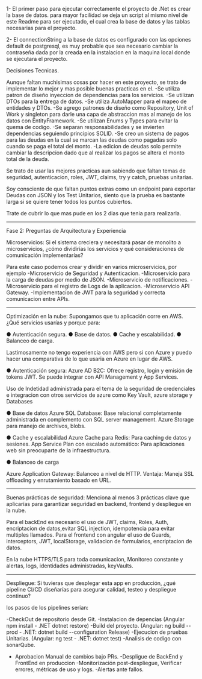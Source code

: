1- El primer paso para ejecutar correctamente el proyecto de .Net es crear la base de datos. 
para mayor facilidad se deja un script al mismo nivel de este Readme para ser ejecutado, el cual crea la base de datos y las tablas necesarias para el proyecto.

2- El connectionString a la base de datos es configurado con las opciones default de postgresql, es muy probable que sea necesario cambiar la contraseña dada por la creada en la instalacion en la maquina local donde se ejecutara el proyecto.

Decisiones Tecnicas.

Aunque faltan muchisimas cosas por hacer en este proyecto, se trato de implementar lo mejor y mas posible buenas practicas en el.
-Se utiliza patron de diseño inyeccion de dependencias para los servicios.
-Se utilizan DTOs para la entrega de datos.
-Se utiliza AutoMapper para el mapeo de entidades y DTOs.
-Se agrego patrones de diseño como Repository, Unit of Work y singleton para darle una capa de abstraccion mas al manejo de los datos con EntityFramework.
-Se utilizan Enums y Types para evitar la quema de codigo.
-Se separan responsabilidades y se invierten dependencias seguiendo principios SOLID.
-Se creo un sistema de pagos para las deudas en la cual se marcan las deudas como pagadas solo cuando se paga el total del monto.
-La edicion de deudas solo permite cambiar la descripcion dado que al realizar los pagos se altera el monto total de la deuda.

Se trato de usar las mejores practicas aun sabiendo que faltan temas de seguridad, autenticacion, roles, JWT, claims, try y catch, pruebas unitarias.

Soy consciente de que faltan puntos extras como un endpoint para exportar Deudas con JSON y los Test Unitarios, siento que la prueba es bastante larga si se quiere tener todos los puntos cubiertos.

Trate de cubrir lo que mas pude en los 2 dias que tenia para realizarla.

------------------------------------------------------------------------------------------------------------------

Fase 2: Preguntas de Arquitectura y Experiencia

Microservicios:
Si el sistema creciera y necesitará pasar de monolito a microservicios, ¿cómo dividirías los
servicios y qué consideraciones de comunicación implementarías?

Para este caso podemos crear y dividir en varios microservicios, por ejemplo
-Microservicio de Seguridad y Autenticacion.
-Microservicio para la carga de deudas por medio de JSON.
-Microservicio de notificaciones.
-Microservicio para el registro de Logs de la aplicacion.
-Microservicio API Gateway.
-Implementacion de JWT para la seguridad y correcta comunicacion entre APIs.

-------------------------------------------------------------------------------------------------------------------

Optimización en la nube:
Supongamos que tu aplicación corre en AWS. ¿Qué servicios usarías y porque para:

● Autenticación segura.
● Base de datos.
● Cache y escalabilidad.
● Balanceo de carga.

Lastimosamente no tengo experiencia con AWS pero si con Azure y puedo hacer una comparativa de lo que usaria en Azure en lugar de AWS.

● Autenticación segura:
Azure AD B2C: Ofrece registro, login  y emisión de tokens JWT.
Se puede integrar con API Management y App Services.

Uso de Indetidad administrada para el tema de la seguridad de credenciales e integracion con otros servicios de azure como Key Vault, azure storage y Databases

● Base de datos
Azure SQL Database: Base relacional completamente administrada en complemento con SQL server management.
Azure Storage para manejo de archivos, blobs.

● Cache y escalabilidad
Azure Cache para Redis: Para caching de datos y sesiones.
App Service Plan con escalado automático: Para aplicaciones web sin preocuparte de la infraestructura.

● Balanceo de carga

Azure Application Gateway: Balanceo a nivel de HTTP.
Ventaja: Maneja SSL offloading y enrutamiento basado en URL.

---------------------------------------------------------------------------------------------------------------------------

Buenas prácticas de seguridad:
Menciona al menos 3 prácticas clave que aplicarías para garantizar seguridad en backend,
frontend y despliegue en la nube.

Para el backEnd es necesario el uso de JWT, claims, Roles, Auth, encriptacion de datos,evitar SQL injection, idempotencia para evitar multiples llamados.
Para el frontend con angular el uso de Guards, interceptors, JWT, localStorage,  validacion de formularios, encriptacion de datos.

En la nube HTTPS/TLS para toda comunicacion, Monitoreo constante y alertas, logs, identidades administradas, keyVaults.

----------------------------------------------------------------------------------------------------------------------------

Despliegue:
Si tuvieras que desplegar esta app en producción, ¿qué pipeline CI/CD diseñarías para
asegurar calidad, testeo y despliegue continuo?

los pasos de los pipelines serian:

-CheckOut de repositorio desde Git.
-Instalacion de depencias (Angular npm install - .NET dotnet restore)
-Build del proyecto. (Angular: ng build --prod - .NET: dotnet build --configuration Release)
-Ejecucion de pruebas Unitarias. (Angular: ng test - .NET: dotnet test)
-Analisis de codigo con sonarQube.
- Aprobacion Manual de cambios bajo PRs.
-Despligue de BackEnd y FrontEnd en produccion
-Monitorización post-despliegue, Verificar errores, métricas de uso y logs.
-Alertas ante fallos.